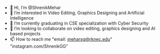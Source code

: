 - 👋 Hi, I’m @ShrenikMehar
- 👀 I’m interested in Video Editing, Graphics Designing and Artificial Intelligence
- 🌱 I’m currently graduating in CSE specialization with Cyber Security
- 💞️ I’m looking to collaborate on video editing, graphics designing and AI based projects
- 📫 How to reach me "email: meharsg@rknec.edu" "instagram.com/ShrenikGG"

<!---
ShrenikMehar/ShrenikMehar is a ✨ special ✨ repository because its `README.md` (this file) appears on your GitHub profile.
You can click the Preview link to take a look at your changes.
--->
